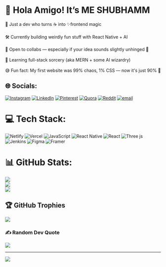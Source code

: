 # 👾 Hola Amigo! It’s ME SHUBHAMM 

🌟 Just a dev who turns ☕ into ✨frontend magic  <br>  
🛠️ Currently building weirdly fun stuff with React Native + AI  <br>  
🤝 Open to collabs — especially if your idea sounds slightly unhinged 👀  <br>  
🌱 Learning full-stack sorcery (aka MERN + some AI wizardry)  <br>  
😅 Fun fact: My first website was 99% chaos, 1% CSS — now it's just 90% 👻<br>  

## 🌐 Socials:
[![Instagram](https://img.shields.io/badge/Instagram-%23E4405F.svg?logo=Instagram&logoColor=white)](https://instagram.com/code.withshubhamm) 
[![LinkedIn](https://img.shields.io/badge/LinkedIn-%230077B5.svg?logo=linkedin&logoColor=white)](https://www.linkedin.com/in/shubham-gungunwar-010536325/) 
[![Pinterest](https://img.shields.io/badge/Pinterest-%23E60023.svg?logo=Pinterest&logoColor=white)](https://in.pinterest.com/shubhamgungunwar07/) 
[![Quora](https://img.shields.io/badge/Quora-%23B92B27.svg?logo=Quora&logoColor=white)](https://www.quora.com/profile/Shubham-Gungunwar) 
[![Reddit](https://img.shields.io/badge/Reddit-%23FF4500.svg?logo=Reddit&logoColor=white)](https://reddit.com/user/code.witshubhamm) 
[![email](https://img.shields.io/badge/Email-D14836?logo=gmail&logoColor=white)](mailto:shubhamgungunwar07@gmail.com) 

# 💻 Tech Stack:
![Netlify](https://img.shields.io/badge/netlify-%23000000.svg?style=flat&logo=netlify&logoColor=#00C7B7) 
![Vercel](https://img.shields.io/badge/vercel-%23000000.svg?style=flat&logo=vercel&logoColor=white) 
![JavaScript](https://img.shields.io/badge/javascript-%23323330.svg?style=flat&logo=javascript&logoColor=%23F7DF1E) 
![React Native](https://img.shields.io/badge/react_native-%2320232a.svg?style=flat&logo=react&logoColor=%2361DAFB) 
![React](https://img.shields.io/badge/react-%2320232a.svg?style=flat&logo=react&logoColor=%2361DAFB) 
![Three js](https://img.shields.io/badge/threejs-black?style=flat&logo=three.js&logoColor=white) 
![Jenkins](https://img.shields.io/badge/jenkins-%232C5263.svg?style=flat&logo=jenkins&logoColor=white) 
![Figma](https://img.shields.io/badge/figma-%23F24E1E.svg?style=flat&logo=figma&logoColor=white) 
![Framer](https://img.shields.io/badge/Framer-black?style=flat&logo=framer&logoColor=blue)

# 📊 GitHub Stats:
![](https://github-readme-stats.vercel.app/api?username=codeshubhamm&theme=default_repocard&hide_border=true&include_all_commits=false&count_private=false)<br/>
![](https://nirzak-streak-stats.vercel.app/?user=codeshubhamm&theme=default_repocard&hide_border=true)<br/>
![](https://github-readme-stats.vercel.app/api/top-langs/?username=codeshubhamm&theme=default_repocard&hide_border=true&include_all_commits=false&count_private=false&layout=compact)

## 🏆 GitHub Trophies
![](https://github-profile-trophy.vercel.app/?username=codeshubhamm&theme=transparent&no-frame=false&no-bg=true&margin-w=4)

### ✍️ Random Dev Quote
![](https://quotes-github-readme.vercel.app/api?type=horizontal&theme=tokyonight)

---
[![](https://visitcount.itsvg.in/api?id=codeshubhamm&icon=2&color=0)](https://visitcount.itsvg.in)

